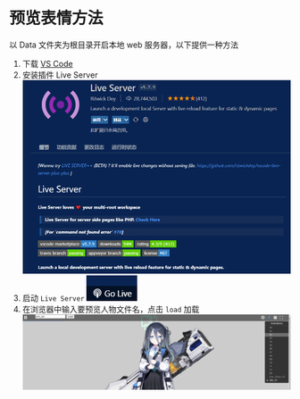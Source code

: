 # 预览表情方法

以 Data 文件夹为根目录开启本地 web 服务器，以下提供一种方法

1. 下载 [VS Code](https://code.visualstudio.com/)
2. 安装插件 Live Server
   ![w1](./Image/State/w1.png)
3. 启动 `Live Server` ![w2](./Image/State/w2.png)
4. 在浏览器中输入要预览人物文件名，点击 `load` 加载
   ![w3](./Image/State/w3.png)
